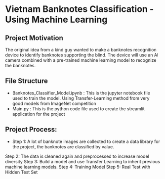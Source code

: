 # Vietnam Banknotes Classification - Using Machine Learning

## Project Motivation
The original idea from a kind guy wanted to make a banknotes recognition device to identify banknotes supporting the blind. The device will use an AI camera combined with a pre-trained machine learning model to recognize the banknotes.

## File Structure
- Banknotes_Classifier_Model.ipynb : This is the jupyter notebook file used to train the model. Using Transfer-Learning method from very good models from ImageNet competition
- Main.py : This is the python code file used to create the streamlit application for the project

## Project Process:
- Step 1: A lot of banknote images are collected to create a data library for the project, the banknotes are classified by value.


Step 2: The data is cleaned again and preprocessed to increase model diversity
Step 3: Build a model and use Transfer Learning to inherit previous machine learning models.
Step 4: Training Model
Step 5: Real Test with Hidden Test Set
